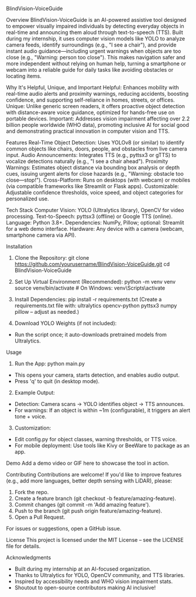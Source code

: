BlindVision-VoiceGuide

Overview
BlindVision-VoiceGuide is an AI-powered assistive tool designed to empower visually impaired individuals by detecting everyday objects in real-time and announcing them aloud through text-to-speech (TTS). Built during my internship, it uses computer vision models like YOLO to analyze camera feeds, identify surroundings (e.g., "I see a chair"), and provide instant audio guidance—including urgent warnings when objects are too close (e.g., "Warning: person too close"). This makes navigation safer and more independent without relying on human help, turning a smartphone or webcam into a reliable guide for daily tasks like avoiding obstacles or locating items.

Why It's Helpful, Unique, and Important
Helpful: Enhances mobility with real-time audio alerts and proximity warnings, reducing accidents, boosting confidence, and supporting self-reliance in homes, streets, or offices.
Unique: Unlike generic screen readers, it offers proactive object detection with distance-aware voice guidance, optimized for hands-free use on portable devices.
Important: Addresses vision impairment affecting over 2.2 billion people worldwide (WHO data), promoting inclusive AI for social good and demonstrating practical innovation in computer vision and TTS.

Features
Real-Time Object Detection: Uses YOLOv8 (or similar) to identify common objects like chairs, doors, people, and obstacles from live camera input.
Audio Announcements: Integrates TTS (e.g., pyttsx3 or gTTS) to vocalize detections naturally (e.g., "I see a chair ahead").
Proximity Warnings: Estimates object distance via bounding box analysis or depth cues, issuing urgent alerts for close hazards (e.g., "Warning: obstacle too close—stop!").
Cross-Platform: Runs on desktops (with webcam) or mobiles (via compatible frameworks like Streamlit or Flask apps).
Customizable: Adjustable confidence thresholds, voice speed, and object categories for personalized use.

Tech Stack
Computer Vision: YOLO (Ultralytics library), OpenCV for video processing.
Text-to-Speech: pyttsx3 (offline) or Google TTS (online).
Language: Python 3.8+.
Dependencies: NumPy, Pillow; optional: Streamlit for a web demo interface.
Hardware: Any device with a camera (webcam, smartphone camera via API).

Installation
1. Clone the Repository:
git clone https://github.com/yourusername/BlindVision-VoiceGuide.git
cd BlindVision-VoiceGuide

2. Set Up Virtual Environment (Recommended):
python -m venv venv
source venv/bin/activate  # On Windows: venv\Scripts\activate

3. Install Dependencies:
pip install -r requirements.txt
(Create a requirements.txt file with: ultralytics opencv-python pyttsx3 numpy pillow – adjust as needed.)

4. Download YOLO Weights (if not included):
- Run the script once; it auto-downloads pretrained models from Ultralytics.

Usage
1. Run the App:
python main.py
- This opens your camera, starts detection, and enables audio output.
- Press 'q' to quit (in desktop mode).

2. Example Output:
- Detection: Camera scans → YOLO identifies object → TTS announces.
- For warnings: If an object is within ~1m (configurable), it triggers an alert tone + voice.

3. Customization:
- Edit config.py for object classes, warning thresholds, or TTS voice.
- For mobile deployment: Use tools like Kivy or BeeWare to package as an app.

Demo
Add a demo video or GIF here to showcase the tool in action.

Contributing
Contributions are welcome! If you'd like to improve features (e.g., add more languages, better depth sensing with LiDAR), please:
1. Fork the repo.
2. Create a feature branch (git checkout -b feature/amazing-feature).
3. Commit changes (git commit -m 'Add amazing feature').
4. Push to the branch (git push origin feature/amazing-feature).
5. Open a Pull Request.

For issues or suggestions, open a GitHub issue.

License
This project is licensed under the MIT License – see the LICENSE file for details.

Acknowledgments
- Built during my internship at an AI-focused organization.
- Thanks to Ultralytics for YOLO, OpenCV community, and TTS libraries.
- Inspired by accessibility needs and WHO vision impairment stats.
- Shoutout to open-source contributors making AI inclusive!
